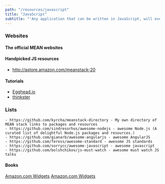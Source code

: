 ```yaml
---
path: "/resources/javascript"
title: "JavaScript"
subtitle: "'Any application that can be written in JavaScript, will eventually be written in JavaScript.' - Jeff Atwood"
---
```


### Websites

#### The official MEAN websites
    
#### Handpicked JS  resources

 - http://astore.amazon.com/meanstack-20

#### Tutorials 

  - [Egghead.io](https://egghead.io/)
  - [thinkster](https://thinkster.io/)
    
### Lists

    - https://github.com/kyrcha/meanstack-directory - My own directory of MEAN stack links to packages and resources 
    - https://github.com/sindresorhus/awesome-nodejs - awesome Node.js (A curated list of delightful Node.js packages and resources.)
    - https://github.com/gianarb/awesome-angularjs - awesome AngularJS
    - https://github.com/feross/awesome-standard - awesome JS standards
    - https://github.com/sorrycc/awesome-javascript - awesome javascript
    - https://github.com/bolshchikov/js-must-watch - awesome must watch JS talks
    
####  Books

<SCRIPT charset="utf-8" type="text/javascript" src="http://ws-na.amazon-adsystem.com/widgets/q?ServiceVersion=20070822&MarketPlace=US&ID=V20070822%2FUS%2Fstemfull-20%2F8001%2F5e7cae34-22d7-4086-af1a-a8918b12d2e9"> </SCRIPT> <NOSCRIPT><A HREF="http://ws-na.amazon-adsystem.com/widgets/q?ServiceVersion=20070822&MarketPlace=US&ID=V20070822%2FUS%2Fstemfull-20%2F8001%2F5e7cae34-22d7-4086-af1a-a8918b12d2e9&Operation=NoScript">Amazon.com Widgets</A></NOSCRIPT>

<SCRIPT charset="utf-8" type="text/javascript" src="http://ws-na.amazon-adsystem.com/widgets/q?ServiceVersion=20070822&MarketPlace=US&ID=V20070822%2FUS%2Fstemfull-20%2F8001%2Ffb6618a5-a4b9-417b-a5a0-bcdcf7336ae4"> </SCRIPT> <NOSCRIPT><A HREF="http://ws-na.amazon-adsystem.com/widgets/q?ServiceVersion=20070822&MarketPlace=US&ID=V20070822%2FUS%2Fstemfull-20%2F8001%2Ffb6618a5-a4b9-417b-a5a0-bcdcf7336ae4&Operation=NoScript">Amazon.com Widgets</A></NOSCRIPT>
